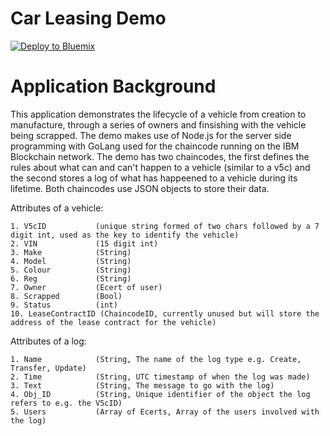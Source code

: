 # Car Leasing Demo

[![Deploy to Bluemix](https://bluemix.net/deploy/button.png)](https://bluemix.net/deploy?repository=https://github.com/jpayne23/Car-Lease-Demo.git)

# Application Background

This application demonstrates the lifecycle of a vehicle from creation to manufacture, through a series of owners and finsishing with the vehicle being scrapped. The demo makes use of Node.js for the server side programming with GoLang used for the chaincode running on the IBM Blockchain network. The demo has two chaincodes, the first defines the rules about what can and can't happen to a vehicle (similar to a v5c) and the second stores a log of what has happeened to a vehicle during its lifetime. Both chaincodes use JSON objects to store their data.

Attributes of a vehicle:

	1. V5cID           (unique string formed of two chars followed by a 7 digit int, used as the key to identify the vehicle)
	2. VIN             (15 digit int)
	3. Make            (String)
	4. Model           (String)
	5. Colour          (String)
	6. Reg             (String)
	7. Owner           (Ecert of user)
	8. Scrapped        (Bool)
	9. Status          (int)
	10. LeaseContractID (ChaincodeID, currently unused but will store the address of the lease contract for the vehicle)
  
Attributes of a log:

	1. Name            (String, The name of the log type e.g. Create, Transfer, Update)
	2. Time            (String, UTC timestamp of when the log was made)
	3. Text            (String, The message to go with the log)
	4. Obj_ID          (String, Unique identifier of the object the log refers to e.g. the V5cID)
	5. Users           (Array of Ecerts, Array of the users involved with the log)
  
  
